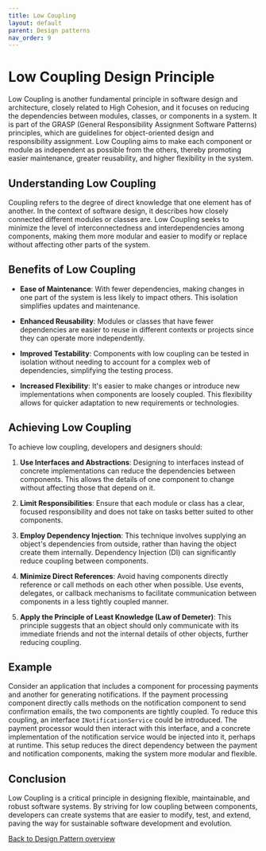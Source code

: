 ```yaml
---
title: Low Coupling
layout: default
parent: Design patterns
nav_order: 9
---
```


# Low Coupling Design Principle

Low Coupling is another fundamental principle in software design and architecture, closely related to High Cohesion, and it focuses on reducing the dependencies between modules, classes, or components in a system. It is part of the GRASP (General Responsibility Assignment Software Patterns) principles, which are guidelines for object-oriented design and responsibility assignment. Low Coupling aims to make each component or module as independent as possible from the others, thereby promoting easier maintenance, greater reusability, and higher flexibility in the system.

## Understanding Low Coupling

Coupling refers to the degree of direct knowledge that one element has of another. In the context of software design, it describes how closely connected different modules or classes are. Low Coupling seeks to minimize the level of interconnectedness and interdependencies among components, making them more modular and easier to modify or replace without affecting other parts of the system.

## Benefits of Low Coupling

- **Ease of Maintenance**: With fewer dependencies, making changes in one part of the system is less likely to impact others. This isolation simplifies updates and maintenance.

- **Enhanced Reusability**: Modules or classes that have fewer dependencies are easier to reuse in different contexts or projects since they can operate more independently.

- **Improved Testability**: Components with low coupling can be tested in isolation without needing to account for a complex web of dependencies, simplifying the testing process.

- **Increased Flexibility**: It's easier to make changes or introduce new implementations when components are loosely coupled. This flexibility allows for quicker adaptation to new requirements or technologies.

## Achieving Low Coupling

To achieve low coupling, developers and designers should:

1. **Use Interfaces and Abstractions**: Designing to interfaces instead of concrete implementations can reduce the dependencies between components. This allows the details of one component to change without affecting those that depend on it.

2. **Limit Responsibilities**: Ensure that each module or class has a clear, focused responsibility and does not take on tasks better suited to other components.

3. **Employ Dependency Injection**: This technique involves supplying an object's dependencies from outside, rather than having the object create them internally. Dependency Injection (DI) can significantly reduce coupling between components.

4. **Minimize Direct References**: Avoid having components directly reference or call methods on each other when possible. Use events, delegates, or callback mechanisms to facilitate communication between components in a less tightly coupled manner.

5. **Apply the Principle of Least Knowledge (Law of Demeter)**: This principle suggests that an object should only communicate with its immediate friends and not the internal details of other objects, further reducing coupling.

## Example

Consider an application that includes a component for processing payments and another for generating notifications. If the payment processing component directly calls methods on the notification component to send confirmation emails, the two components are tightly coupled. To reduce this coupling, an interface `INotificationService` could be introduced. The payment processor would then interact with this interface, and a concrete implementation of the notification service would be injected into it, perhaps at runtime. This setup reduces the direct dependency between the payment and notification components, making the system more modular and flexible.

## Conclusion

Low Coupling is a critical principle in designing flexible, maintainable, and robust software systems. By striving for low coupling between components, developers can create systems that are easier to modify, test, and extend, paving the way for sustainable software development and evolution.

[Back to Design Pattern overview](./README.md)
